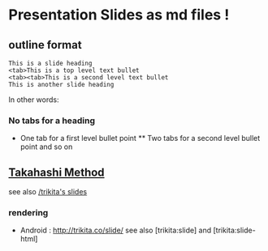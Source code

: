 # Presentation Slides as md files !

## outline format

```
This is a slide heading
<tab>This is a top level text bullet
<tab><tab>This is a second level text bullet
This is another slide heading
```

In other words:

### No tabs for a heading

* One tab for a first level bullet point
** Two tabs for a second level bullet point
and so on

## [Takahashi Method](https://en.wikipedia.org/wiki/Takahashi_method)

see also [/trikita's slides]()


### rendering

 - Android : <http://trikita.co/slide/>
   see also [trikita:slide] and [trikita:slide-html]
